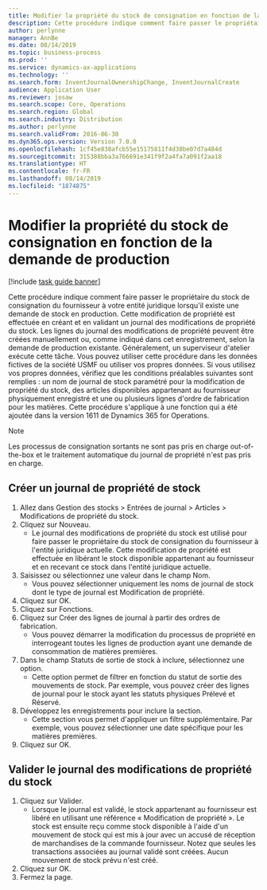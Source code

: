 ```yaml
---
title: Modifier la propriété du stock de consignation en fonction de la demande de production
description: Cette procédure indique comment faire passer le propriétaire du stock de consignation du fournisseur à votre entité juridique lorsqu'il existe une demande de stock en production.
author: perlynne
manager: AnnBe
ms.date: 08/14/2019
ms.topic: business-process
ms.prod: ''
ms.service: dynamics-ax-applications
ms.technology: ''
ms.search.form: InventJournalOwnershipChange, InventJournalCreate
audience: Application User
ms.reviewer: josaw
ms.search.scope: Core, Operations
ms.search.region: Global
ms.search.industry: Distribution
ms.author: perlynne
ms.search.validFrom: 2016-06-30
ms.dyn365.ops.version: Version 7.0.0
ms.openlocfilehash: 1cf45e838afcb55e15175811f4d38be07d7a484d
ms.sourcegitcommit: 315388bba3a766691e341f9f2a4fa7a091f2aa18
ms.translationtype: HT
ms.contentlocale: fr-FR
ms.lasthandoff: 08/14/2019
ms.locfileid: "1874875"
---
```

# <a name="change-the-ownership-of-consignment-inventory-based-on-production-demand"></a>Modifier la propriété du stock de consignation en fonction de la demande de production

[!include [task guide banner](../../includes/task-guide-banner.md)]

Cette procédure indique comment faire passer le propriétaire du stock de consignation du fournisseur à votre entité juridique lorsqu'il existe une demande de stock en production. Cette modification de propriété est effectuée en créant et en validant un journal des modifications de propriété du stock. Les lignes du journal des modifications de propriété peuvent être créées manuellement ou, comme indiqué dans cet enregistrement, selon la demande de production existante. Généralement, un superviseur d'atelier exécute cette tâche. Vous pouvez utiliser cette procédure dans les données fictives de la société USMF ou utiliser vos propres données. Si vous utilisez vos propres données, vérifiez que les conditions préalables suivantes sont remplies : un nom de journal de stock paramétré pour la modification de propriété du stock, des articles disponibles appartenant au fournisseur physiquement enregistré et une ou plusieurs lignes d'ordre de fabrication pour les matières. Cette procédure s'applique à une fonction qui a été ajoutée dans la version 1611 de Dynamics 365 for Operations.

> [!NOTE]
> Les processus de consignation sortants ne sont pas pris en charge out-of-the-box et le traitement automatique du journal de propriété n'est pas pris en charge.

## <a name="create-an-inventory-ownership-journal"></a>Créer un journal de propriété de stock
1. Allez dans Gestion des stocks > Entrées de journal > Articles > Modifications de propriété du stock.
2. Cliquez sur Nouveau.
    * Le journal des modifications de propriété du stock est utilisé pour faire passer le propriétaire du stock de consignation du fournisseur à l'entité juridique actuelle. Cette modification de propriété est effectuée en libérant le stock disponible appartenant au fournisseur et en recevant ce stock dans l'entité juridique actuelle.  
3. Saisissez ou sélectionnez une valeur dans le champ Nom.
    * Vous pouvez sélectionner uniquement les noms de journal de stock dont le type de journal est Modification de propriété.  
4. Cliquez sur OK.
5. Cliquez sur Fonctions.
6. Cliquez sur Créer des lignes de journal à partir des ordres de fabrication.
    * Vous pouvez démarrer la modification du processus de propriété en interrogeant toutes les lignes de production ayant une demande de consommation de matières premières.  
7. Dans le champ Statuts de sortie de stock à inclure, sélectionnez une option.
    * Cette option permet de filtrer en fonction du statut de sortie des mouvements de stock. Par exemple, vous pouvez créer des lignes de journal pour le stock ayant les statuts physiques Prélevé et Réservé.  
8. Développez les enregistrements pour inclure la section.
    * Cette section vous permet d'appliquer un filtre supplémentaire. Par exemple, vous pouvez sélectionner une date spécifique pour les matières premières.  
9. Cliquez sur OK.

## <a name="post-the-inventory-ownership-change-journal"></a>Valider le journal des modifications de propriété du stock
1. Cliquez sur Valider.
    * Lorsque le journal est validé, le stock appartenant au fournisseur est libéré en utilisant une référence « Modification de propriété ». Le stock est ensuite reçu comme stock disponible à l'aide d'un mouvement de stock qui est mis à jour avec un accusé de réception de marchandises de la commande fournisseur. Notez que seules les transactions associées au journal validé sont créées. Aucun mouvement de stock prévu n'est créé.  
2. Cliquez sur OK.
3. Fermez la page.

